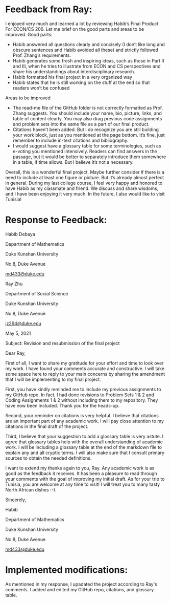 # Feedback from Ray:
I enjoyed very much and learned a lot by reviewing Habib’s Final Product For ECON/CS 206. Let me brief on the good parts and areas to be improved.
Good parts:
* Habib answered all questions clearly and concisely (I don’t like long and obscure sentences and Habib avoided all these) and strictly followed Prof. Zhang’s requirements.
* Habib generates some fresh and inspiring ideas, such as those in Part II and III, when he tries to illustrate from ECON and CS perspectives and share his understandings about interdisciplinary research.
* Habib formatted his final project in a very organized way
* Habib states that he is still working on the stuff at the end so that readers won’t be confused

Areas to be improved

* The read-me file of the GitHub folder is not correctly formatted as Prof. Zhang suggests. You should include your name, bio, picture, links, and table of content clearly. You may also drag previous code assignments and problem sets into the same file as a part of our final product.
* Citations haven’t been added. But I do recognize you are still building your work block, just as you mentioned at the page bottom. It’s fine, just remember to include in-text citations and bibliography.
* I would suggest have a glossary table for some terminologies, such as e-voting you mentioned intensively. Readers can find answers in the passage, but it would be better to separately introduce them somewhere in a table, if time allows. But I believe it’s not a necessary.


Overall, this is a wonderful final project. Maybe further consider if there is a need to include at least one figure or picture. But it’s already almost perfect in general. During my last college course, I feel very happy and honored to have Habib as my classmate and friend. We discuss and share wisdoms, and I have been enjoying it very much. In the future, I also would like to visit Tunisia!

# Response to Feedback:

Habib Debaya

Department of Mathematics

Duke Kunshan University

No.8, Duke Avenue

md433@duke.edu

Ray Zhu

Department of Social Science

Duke Kunshan University

No.8, Duke Avenue

jz294@duke.edu

May 5, 2021

Subject: Revision and resubmission of the final project

Dear Ray,

First of all, I want to share my gratitude for your effort and time to look over my work. I have found your comments accurate and constructive. I will take some space here to reply to your main concerns by sharing the amendment that I will be implementing to my final project.

First, you have kindly reminded me to include my previous assignments to my GitHub repo. In fact, I had done revisions to Problem Sets 1 & 2 and Coding Assignments 1 & 2 without including them to my repository. They have now been included. Thank you for the heads-up.

Second, your reminder on citations is very helpful. I believe that citations are an important part of any academic work. I will pay close attention to my citations in the final draft of the project.

Third, I believe that your suggestion to add a glossary table is very astute. I agree that glossary tables help with the overall understanding of academic work. I will be including a glossary table at the end of the markdown file to explain any and all cryptic terms. I will also make sure that I consult primary sources to obtain the needed definitions.

I want to extend my thanks again to you, Ray. Any academic work is as good as the feedback it receives. It has been a pleasure to read through your comments with the goal of improving my initial draft. As for your trip to Tunisia, you are welcome at any time to visit! I will treat you to many tasty North African dishes :-).


Sincerely,

Habib

Department of Mathematics

Duke Kunshan University

No.8, Duke Avenue

md433@duke.edu

# Implemented modifications:

As mentioned in my response, I upadated the project according to Ray's comments. I added and edited my GitHub repo, citations, and glossary table.
